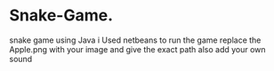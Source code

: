 # Snake-Game.
snake game using Java
i Used netbeans to run the game
replace the Apple.png with your image and give the exact path
also add your own sound
